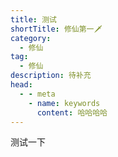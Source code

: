 ```yaml
---
title: 测试
shortTitle: 修仙第一🗡
category:
  - 修仙
tag:
  - 修仙
description: 待补充
head:
  - - meta
    - name: keywords
      content: 哈哈哈哈
---
```

测试一下